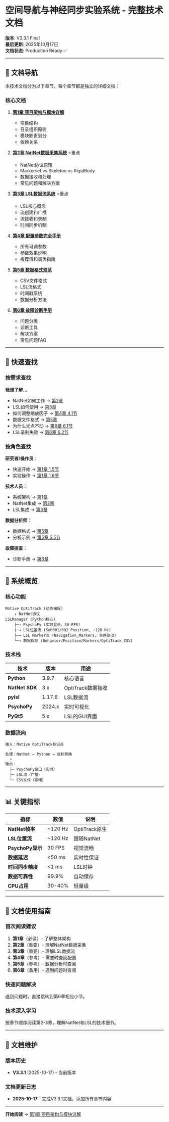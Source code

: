 # 空间导航与神经同步实验系统 - 完整技术文档

**版本**: V3.3.1 Final  
**最后更新**: 2025年10月17日  
**文档状态**: Production Ready ✅

---

## 📖 文档导航

本技术文档分为以下章节，每个章节都是独立的详细文档：

### 核心文档

1. **[第1章 项目架构与模块详解](01Chapter_ProjectFrame.md)**
   - 项目结构
   - 目录组织原则
   - 模块职责划分
   - 依赖关系

2. **[第2章 NatNet数据采集系统](02Chapter_NatnetSdk.md)** ⭐重点
   - NatNet协议原理
   - Markerset vs Skeleton vs RigidBody
   - 数据接收和处理
   - 常见问题和解决方案

3. **[第3章 LSL数据流系统](03Chapter_LabStreamingLayor.md)** ⭐重点
   - LSL核心概念
   - 流创建和广播
   - 流接收和录制
   - 时间同步机制

4. **[第4章 配置参数完全手册](04Chapter_Config.md)**
   - 所有可调参数
   - 参数效果说明
   - 推荐值和调优指南

5. **[第5章 数据格式规范](05Chapter_DataFormat.md)**
   - CSV文件格式
   - LSL流格式
   - 时间戳系统
   - 数据分析方法

6. **[第6章 故障诊断手册](06Chapter_Problem.md)**
   - 问题分类
   - 诊断工具
   - 解决方案
   - 常见问题FAQ

---

## 🎯 快速查找

### 按需求查找

**我想了解...**

- NatNet如何工作 → [第2章](02Chapter_NatnetSdk.md)
- LSL如何使用 → [第3章](03Chapter_LabStreamingLayor.md)
- 如何调整缩放因子 → [第4章 4.1节](04Chapter_Config.md#41-坐标转换参数)
- 数据文件格式 → [第5章](05Chapter_DataFormat.md)
- 为什么光点不动 → [第6章 6.1节](06Chapter_Problem.md#61-natnet连接问题)
- LSL录制失败 → [第6章 6.2节](06Chapter_Problem.md#62-lsl流问题)

### 按角色查找

**研究者/操作员**：
- 快速开始 → [第1章 1.5节](01Chapter_ProjectFrame.md#15-快速开始)
- 实验操作 → [第1章 1.6节](01Chapter_ProjectFrame.md#16-标准实验流程)

**技术人员**：
- 系统架构 → [第1章](01Chapter_ProjectFrame.md)
- NatNet集成 → [第2章](02Chapter_NatnetSdk.md)
- LSL集成 → [第3章](03Chapter_LabStreamingLayor.md)

**数据分析师**：
- 数据格式 → [第5章](05Chapter_DataFormat.md)
- 分析示例 → [第5章 5.5节](05Chapter_DataFormat.md#55-数据分析示例)

**故障排查**：
- 诊断手册 → [第6章](06Chapter_Problem.md)

---

## 🔧 系统概览

### 核心功能

```
Motive OptiTrack (动作捕捉)
    ↓ NatNet协议
LSLManager (Python核心)
    ├─→ PsychoPy (实时显示，30 FPS)
    ├─→ LSL位置流 (Sub001/002_Position, ~120 Hz)
    ├─→ LSL Marker流 (Navigation_Markers, 事件驱动)
    └─→ 数据保存 (Behavior/Position/Markers/OptiTrack CSV)
```

### 技术栈

| 技术 | 版本 | 用途 |
|------|------|------|
| **Python** | 3.9.7 | 核心语言 |
| **NatNet SDK** | 3.x | OptiTrack数据接收 |
| **pylsl** | 1.17.6 | LSL数据流 |
| **PsychoPy** | 2024.x | 实时可视化 |
| **PyQt5** | 5.x | LSL的GUI界面 |

### 数据流向

```
输入：Motive OptiTrack标记点
  ↓
处理：NatNet → Python → 坐标转换
  ↓
输出：
  ├─ PsychoPy窗口（实时）
  ├─ LSL流（广播）
  └─ CSV文件（存储）
```

---

## 📊 关键指标

| 指标 | 数值 | 说明 |
|------|------|------|
| **NatNet帧率** | ~120 Hz | OptiTrack原生 |
| **LSL位置流** | ~120 Hz | 跟随NatNet |
| **PsychoPy显示** | 30 FPS | 视觉流畅 |
| **数据延迟** | <50 ms | 实时性保证 |
| **时间同步精度** | <1 ms | LSL时钟 |
| **数据可靠性** | 99.9% | 自动保存 |
| **CPU占用** | 30-40% | 轻量级 |

---

## 🎯 文档使用指南

### 首次阅读建议

1. **第1章**（必读）- 了解整体架构
2. **第2章**（重要）- 理解NatNet数据采集
3. **第3章**（重要）- 理解LSL数据流
4. **第4章**（参考）- 需要时查阅配置
5. **第5章**（参考）- 数据分析时查阅
6. **第6章**（备用）- 遇到问题时查阅

### 快速问题解决

遇到问题时，直接跳转到第6章相应小节。

### 技术深入学习

按章节顺序阅读第2-3章，理解NatNet和LSL的技术细节。

---

## 📝 文档维护

### 版本历史

- **V3.3.1** (2025-10-17) - 当前版本


### 文档更新日志
- **2025-10-17** - 完成V3.3.1文档，添加所有章节内容

---

**开始阅读** → [第1章 项目架构与模块详解](01Chapter_ProjectFrame.md)

